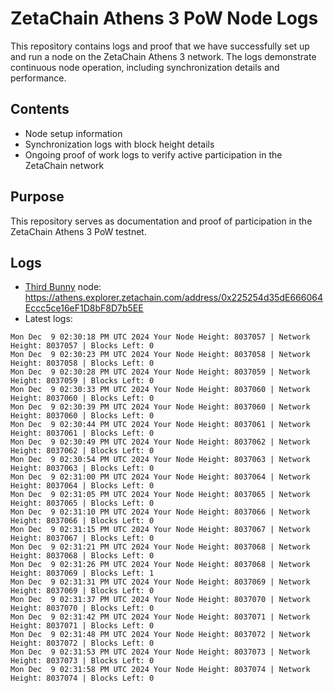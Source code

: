 # ZetaChain Athens 3 PoW Node Logs
This repository contains logs and proof that we have successfully set up and run a node on the ZetaChain Athens 3 network. The logs demonstrate continuous node operation, including synchronization details and performance.

## Contents
- Node setup information
- Synchronization logs with block height details
- Ongoing proof of work logs to verify active participation in the ZetaChain network

## Purpose
This repository serves as documentation and proof of participation in the ZetaChain Athens 3 PoW testnet.

## Logs

- [Third Bunny](https://thirdbunny.xyz/) node: https://athens.explorer.zetachain.com/address/0x225254d35dE666064Eccc5ce16eF1D8bF8D7b5EE
- Latest logs:
```
Mon Dec  9 02:30:18 PM UTC 2024 Your Node Height: 8037057 | Network Height: 8037057 | Blocks Left: 0
Mon Dec  9 02:30:23 PM UTC 2024 Your Node Height: 8037058 | Network Height: 8037058 | Blocks Left: 0
Mon Dec  9 02:30:28 PM UTC 2024 Your Node Height: 8037059 | Network Height: 8037059 | Blocks Left: 0
Mon Dec  9 02:30:33 PM UTC 2024 Your Node Height: 8037060 | Network Height: 8037060 | Blocks Left: 0
Mon Dec  9 02:30:39 PM UTC 2024 Your Node Height: 8037060 | Network Height: 8037060 | Blocks Left: 0
Mon Dec  9 02:30:44 PM UTC 2024 Your Node Height: 8037061 | Network Height: 8037061 | Blocks Left: 0
Mon Dec  9 02:30:49 PM UTC 2024 Your Node Height: 8037062 | Network Height: 8037062 | Blocks Left: 0
Mon Dec  9 02:30:54 PM UTC 2024 Your Node Height: 8037063 | Network Height: 8037063 | Blocks Left: 0
Mon Dec  9 02:31:00 PM UTC 2024 Your Node Height: 8037064 | Network Height: 8037064 | Blocks Left: 0
Mon Dec  9 02:31:05 PM UTC 2024 Your Node Height: 8037065 | Network Height: 8037065 | Blocks Left: 0
Mon Dec  9 02:31:10 PM UTC 2024 Your Node Height: 8037066 | Network Height: 8037066 | Blocks Left: 0
Mon Dec  9 02:31:15 PM UTC 2024 Your Node Height: 8037067 | Network Height: 8037067 | Blocks Left: 0
Mon Dec  9 02:31:21 PM UTC 2024 Your Node Height: 8037068 | Network Height: 8037068 | Blocks Left: 0
Mon Dec  9 02:31:26 PM UTC 2024 Your Node Height: 8037068 | Network Height: 8037069 | Blocks Left: 1
Mon Dec  9 02:31:31 PM UTC 2024 Your Node Height: 8037069 | Network Height: 8037069 | Blocks Left: 0
Mon Dec  9 02:31:37 PM UTC 2024 Your Node Height: 8037070 | Network Height: 8037070 | Blocks Left: 0
Mon Dec  9 02:31:42 PM UTC 2024 Your Node Height: 8037071 | Network Height: 8037071 | Blocks Left: 0
Mon Dec  9 02:31:48 PM UTC 2024 Your Node Height: 8037072 | Network Height: 8037072 | Blocks Left: 0
Mon Dec  9 02:31:53 PM UTC 2024 Your Node Height: 8037073 | Network Height: 8037073 | Blocks Left: 0
Mon Dec  9 02:31:58 PM UTC 2024 Your Node Height: 8037074 | Network Height: 8037074 | Blocks Left: 0
```
